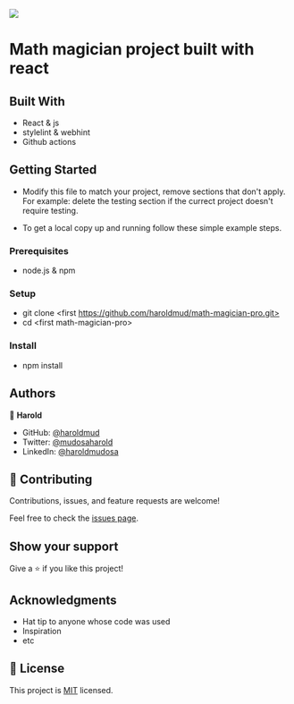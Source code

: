 ![](https://img.shields.io/badge/Microverse-blueviolet)

# Math magician project built with react

## Built With

- React & js
- stylelint & webhint
- Github actions


<!-- ## Live Demo (if available) -->

<!-- [Live Demo Link](https://livedemo.com) -->

## Getting Started

- Modify this file to match your project, remove sections that don't apply. For example: delete the testing section if the currect project doesn't require testing.

- To get a local copy up and running follow these simple example steps.

### Prerequisites

- node.js & npm

### Setup


- git clone \<first https://github.com/haroldmud/math-magician-pro.git>
- cd \<first math-magician-pro>

### Install

- npm install

<!-- ### Usage -->

<!-- ### Run tests -->

<!-- ### Deployment -->

## Authors

👤 **Harold**

- GitHub: [@haroldmud](https://hargithub.com/haroldmud)
- Twitter: [@mudosaharold](https://twitter.com/MudosaHarold)
- LinkedIn: [@haroldmudosa](https://www.linkedin.com/in/harold-mudosa-40124021b/)


## 🤝 Contributing

Contributions, issues, and feature requests are welcome!

Feel free to check the [issues page](../../issues/).

## Show your support

Give a ⭐️ if you like this project!

## Acknowledgments

- Hat tip to anyone whose code was used
- Inspiration
- etc

## 📝 License


This project is [MIT](./MIT.md) licensed.

